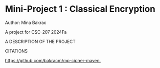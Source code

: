 # Mini-Project 1 : Classical Encryption

Author: Mina Bakrac

A project for CSC-207 2024Fa

A DESCRIPTION OF THE PROJECT

CITATIONS

<https://github.com/bakracm/mp-cipher-maven.>
